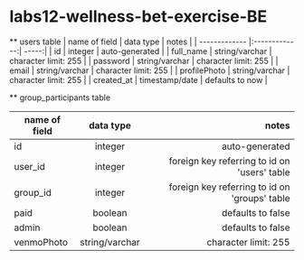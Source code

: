 # labs12-wellness-bet-exercise-BE
 


 ** users table
    | name of field | data type | notes |
    | ------------- |:-------------:| -----:|
    | id | integer | auto-generated |
    | full_name | string/varchar | character limit: 255 | 
    | password | string/varchar |  character limit: 255  | 
    | email | string/varchar | character limit: 255  | 
    | profilePhoto | string/varchar | character limit: 255  |
    | created_at | timestamp/date | defaults to now |  

 ** group_participants table 

 | name of field | data type | notes |
 | ------------- |:-------------:| -----:|
 | id | integer | auto-generated | 
 | user_id | integer | foreign key referring to id on 'users' table |
  | group_id | integer | foreign key referring to id on 'groups' table | 
  | paid | boolean | defaults to false | 
  | admin | boolean | defaults to false | 
  | venmoPhoto | string/varchar | character limit: 255 | 

  
 
